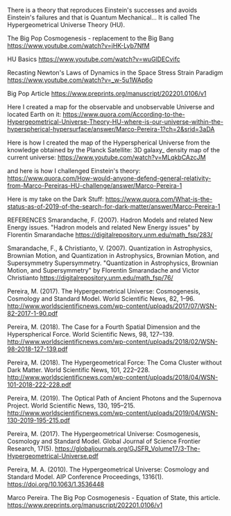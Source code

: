 There is a theory that reproduces Einstein's successes and avoids Einstein's failures and that is Quantum Mechanical... It is called The Hypergeometrical Universe Theory (HU).

The Big Pop Cosmogenesis - replacement to the Big Bang https://www.youtube.com/watch?v=jHK-Lyb7NfM

HU Basics https://www.youtube.com/watch?v=wuGlDECvifc

Recasting Newton's Laws of Dynamics in the Space Stress Strain Paradigm https://www.youtube.com/watch?v=_w-5u1WAp6o

Big Pop Article https://www.preprints.org/manuscript/202201.0106/v1

Here I created a map for the observable and unobservable Universe and located Earth on it: https://www.quora.com/According-to-the-Hypergeometrical-Universe-Theory-HU-where-is-our-universe-within-the-hyperspherical-hypersurface/answer/Marco-Pereira-1?ch=2&srid=3aDA

Here is how I created the map of the Hyperspherical Universe from the knowledge obtained by the Planck Satellite: 3D galaxy_ density map of the current universe: https://www.youtube.com/watch?v=MLqkbCAzcJM

and here is how I challenged Einstein's theory: https://www.quora.com/How-would-anyone-defend-general-relativity-from-Marco-Pereiras-HU-challenge/answer/Marco-Pereira-1

Here is my take on the Dark Stuff: https://www.quora.com/What-is-the-status-as-of-2019-of-the-search-for-dark-matter/answer/Marco-Pereira-1

REFERENCES Smarandache, F. (2007). Hadron Models and related New Energy issues. "Hadron models and related New Energy issues" by Florentin Smarandache https://digitalrepository.unm.edu/math_fsp/283/

Smarandache, F., & Christianto, V. (2007). Quantization in Astrophysics, Brownian Motion, and Quantization in Astrophysics, Brownian Motion, and Supersymmetry Supersymmetry. "Quantization in Astrophysics, Brownian Motion, and Supersymmetry" by Florentin Smarandache and Victor Christianto https://digitalrepository.unm.edu/math_fsp/76/

Pereira, M. (2017). The Hypergeometrical Universe: Cosmogenesis, Cosmology and Standard Model. World Scientific News, 82, 1–96. http://www.worldscientificnews.com/wp-content/uploads/2017/07/WSN-82-2017-1-90.pdf

Pereira, M. (2018). The Case for a Fourth Spatial Dimension and the Hyperspherical Force. World Scientific News, 98, 127–139. http://www.worldscientificnews.com/wp-content/uploads/2018/02/WSN-98-2018-127-139.pdf

Pereira, M. (2018). The Hypergeometrical Force: The Coma Cluster without Dark Matter. World Scientific News, 101, 222–228. http://www.worldscientificnews.com/wp-content/uploads/2018/04/WSN-101-2018-222-228.pdf

Pereira, M. (2019). The Optical Path of Ancient Photons and the Supernova Project. World Scientific News, 130, 195–215. http://www.worldscientificnews.com/wp-content/uploads/2019/04/WSN-130-2019-195-215.pdf

Pereira, M. (2017). The Hypergeometrical Universe: Cosmogenesis, Cosmology and Standard Model. Global Journal of Science Frontier Research, 17(5). https://globaljournals.org/GJSFR_Volume17/3-The-Hypergeometrical-Universe.pdf

Pereira, M. A. (2010). The Hypergeometrical Universe: Cosmology and Standard Model. AIP Conference Proceedings, 1316(1). https://doi.org/10.1063/1.3536448

Marco Pereira. The Big Pop Cosmogenesis - Equation of State, this article. https://www.preprints.org/manuscript/202201.0106/v1